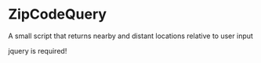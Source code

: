 # ZipCodeQuery
A small script that returns nearby and distant locations relative to user input

jquery is required!
